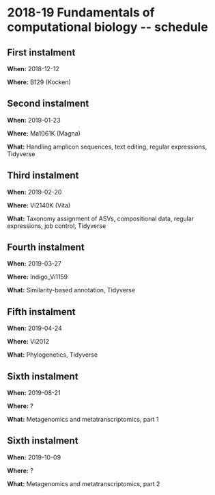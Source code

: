 # 2018-19 Fundamentals of computational biology -- schedule

## First instalment

**When:** 2018-12-12

**Where:** B129 (Kocken)

## Second instalment

**When:** 2019-01-23

**Where:** Ma1061K (Magna)

**What:** Handling amplicon sequences, text editing, regular expressions, Tidyverse

## Third instalment

**When:** 2019-02-20

**Where:** Vi2140K (Vita)

**What:** Taxonomy assignment of ASVs, compositional data, regular expressions, job control, Tidyverse

## Fourth instalment

**When:** 2019-03-27

**Where:** Indigo_Vi1159

**What:** Similarity-based annotation, Tidyverse

## Fifth instalment

**When:** 2019-04-24

**Where:** Vi2012

**What:** Phylogenetics, Tidyverse

## Sixth instalment

**When:** 2019-08-21

**Where:** ?

**What:** Metagenomics and metatranscriptomics, part 1

## Sixth instalment

**When:** 2019-10-09

**Where:** ?

**What:** Metagenomics and metatranscriptomics, part 2
